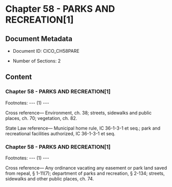 # Chapter 58 - PARKS AND RECREATION[1]

## Document Metadata

- Document ID: CICO_CH58PARE

- Number of Sections: 2


## Content

### Chapter 58 - PARKS AND RECREATION[1]

Footnotes:
--- (1) ---


Cross reference—
Environment, ch. 38; streets, sidewalks and public places, ch. 70; vegetation, ch. 82.


State Law reference—
Municipal home rule, IC 36-1-3-1 et seq.; park and recreational facilities authorized,
IC 36-1-3-1 et seq.


### Chapter 58 - PARKS AND RECREATION[1]

Footnotes:
--- (1) ---


Cross reference—
Any ordinance vacating any easement or park land saved from repeal, § 1-11(7); department of parks and recreation, § 2-134; streets, sidewalks and other public places, ch. 74.


